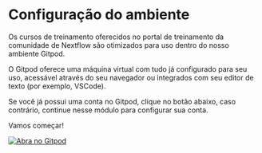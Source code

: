 # Configuração do ambiente

Os cursos de treinamento oferecidos no portal de treinamento da comunidade de Nextflow são otimizados para uso dentro do nosso ambiente Gitpod.

O Gitpod oferece uma máquina virtual com tudo já configurado para seu uso, acessável através do seu navegador ou integrados com seu editor de texto (por exemplo, VSCode).

Se você já possui uma conta no Gitpod, clique no botão abaixo, caso contrário, continue nesse módulo para configurar sua conta.

Vamos começar!

[![Abra no Gitpod](https://img.shields.io/badge/Gitpod-%20Open%20in%20Gitpod-908a85?logo=gitpod)](https://gitpod.io/#https://github.com/nextflow-io/training)
